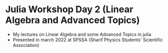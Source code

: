 # Julia Workshop Day 2 (Linear Algebra and Advanced Topics)
- My lectures on Linear Algebra and some Advanced Topics in julia
- Presented in march 2022 at SPSSA (Sharif Physics Students' Scientific Association)
